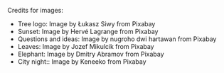 Credits for images:
- Tree logo: Image by Łukasz Siwy from Pixabay
- Sunset: Image by Hervé Lagrange from Pixabay
- Questions and ideas: Image by nugroho dwi hartawan from Pixabay
- Leaves: Image by Jozef Mikulcik from Pixabay
- Elephant: Image by Dmitry Abramov from Pixabay
- City night:: Image by Keneeko from Pixabay
